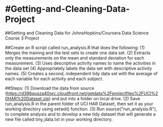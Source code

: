#Getting-and-Cleaning-Data-Project
=================================

##Getting and Cleaning Data for JohnsHopkins/Coursera Data Science Course 3 Project

##Create an R script called run_analysis.R that does the following:
	(1) Merges the training and the test sets to create one data set.
	(2) Extracts only the measurements on the mean and standard deviation for each measurement.
	(3) Uses descriptive activity names to name the activities in the data set
	(4) Appropriately labels the data set with descriptive activity names.
	(5) Creates a second, independent tidy data set with the average of each variable for each activity and each subject.

##Steps:
	(1) Download the data from source (https://d396qusza40orc.cloudfront.net/getdata%2Fprojectfiles%2FUCI%20HAR%20Dataset.zip) and put into a folder on local drive. 
	(2) Save run_analysis.R in the parent folder of UCI HAR Dataset, then set it as your working directory using setwd() function.
	(3) Run source("run_analysis.R"), to complete analysis and to develop a new tidy dataset that will generate a new file called tiny_data.txt in your working directory.



